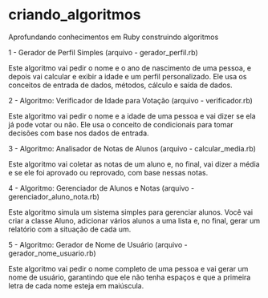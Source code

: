 # criando_algoritmos
Aprofundando conhecimentos em Ruby construindo algoritmos

1 - Gerador de Perfil Simples (arquivo - gerador_perfil.rb)

Este algoritmo vai pedir o nome e o ano de nascimento de uma pessoa, e depois vai calcular e exibir a idade e um perfil personalizado. Ele usa os conceitos de entrada de dados, métodos, cálculo e saída de dados.

2 - Algoritmo: Verificador de Idade para Votação (arquivo - verificador.rb)

Este algoritmo vai pedir o nome e a idade de uma pessoa e vai dizer se ela já pode votar ou não. Ele usa o conceito de condicionais para tomar decisões com base nos dados de entrada.

3 - Algoritmo: Analisador de Notas de Alunos (arquivo - calcular_media.rb)

Este algoritmo vai coletar as notas de um aluno e, no final, vai dizer a média e se ele foi aprovado ou reprovado, com base nessas notas.

4 - Algoritmo: Gerenciador de Alunos e Notas (arquivo - gerenciador_aluno_nota.rb)

Este algoritmo simula um sistema simples para gerenciar alunos. Você vai criar a classe Aluno, adicionar vários alunos a uma lista e, no final, gerar um relatório com a situação de cada um.

5 - Algoritmo: Gerador de Nome de Usuário (arquivo - gerador_nome_usuario.rb)

Este algoritmo vai pedir o nome completo de uma pessoa e vai gerar um nome de usuário, garantindo que ele não tenha espaços e que a primeira letra de cada nome esteja em maiúscula.